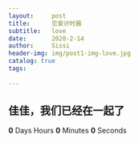 ```yaml
---
layout:     post
title:      恋爱计时器
subtitle:   love
date:       2020-2-14
author:     Sissi
header-img: img/post1-img-love.jpg
catalog: true
tags:
   
---
```


>

<body>
    <div class="content">
        <h2>佳佳，我们已经在一起了</h2>
        <div class="timer">
            <b id="d">0</b> Days <b id="h"></b> Hours <b id="m">0</b> Minutes <b id="s">0</b> Seconds
        </div>
    </div>

 </body>
